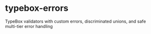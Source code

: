 # typebox-errors

TypeBox validators with custom errors, discriminated unions, and safe multi-tier error handling
